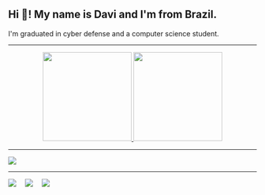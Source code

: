 ### <h2 align="left">Hi 👋! My name is Davi and I'm from Brazil.</h2>



<p align="left">I'm graduated in cyber defense and a computer science student.</p>

***

<div align="center">
  <a href="https://github.com/DaviSantanaS">
  <img height="180em" src="https://github-readme-stats.vercel.app/api?username=DaviSantanaS&show_icons=true\&theme=radical&include_all_commits=true"/>
  <img height="180em" src="https://github-readme-stats.vercel.app/api/top-langs/?username=DaviSantanaS&layout=compact&langs_count=7&theme=radical"/>
</div>

***
    
<p align="left">
  <a href="https://skillicons.dev">
    <img src="https://skillicons.dev/icons?i=java,html,css,git,js,linux,py,rails,mysql" />
  </a>
</p>

***

<div align="left"> 
<a href="https://www.instagram.com/davi.gh0st/" target="_blank"><img src="https://img.shields.io/badge/-Instagram-%23E4405F?style=for-the-badge&logo=instagram&logoColor=white" target="_blank"></a>&emsp;
<a href="mailto:davisantana@id.uff.br" target="_blank"><img src="https://img.shields.io/badge/-Gmail-%23333?style=for-the-badge&logo=gmail&logoColor=white" target="_blank"></a>&emsp;
<a href="https://www.linkedin.com/in/davi-ss/" target="_blank"><img src="https://img.shields.io/badge/-LinkedIn-%230077B5?style=for-the-badge&logo=linkedin&logoColor=white" target="_blank"></a>  
</div>

